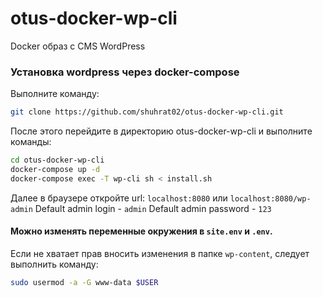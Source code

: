 # otus-docker-wp-cli
Docker образ с CMS WordPress

### Установка wordpress через docker-compose

Выполните команду:
```bash
git clone https://github.com/shuhrat02/otus-docker-wp-cli.git
```

После этого перейдите в директорию otus-docker-wp-cli и выполните команды:
```bash
cd otus-docker-wp-cli
docker-compose up -d
docker-compose exec -T wp-cli sh < install.sh
```
Далее в браузере откройте url:
`localhost:8080` 
или 
`localhost:8080/wp-admin`
Default admin login - `admin`
Default admin password - `123`

#### Можно изменять переменные окружения в `site.env` и `.env`.

Если не хватает прав вносить изменения в папке `wp-content`, следует выполнить команду:
```bash
sudo usermod -a -G www-data $USER
```

